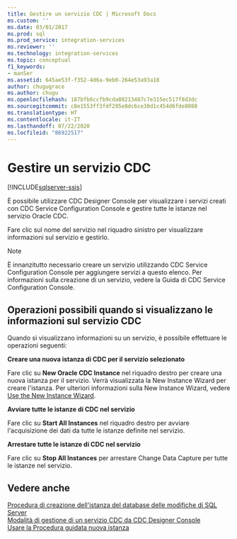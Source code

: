```yaml
---
title: Gestire un servizio CDC | Microsoft Docs
ms.custom: ''
ms.date: 03/01/2017
ms.prod: sql
ms.prod_service: integration-services
ms.reviewer: ''
ms.technology: integration-services
ms.topic: conceptual
f1_keywords:
- manSer
ms.assetid: 645ae53f-f352-4d6a-9eb0-264e53a93a18
author: chugugrace
ms.author: chugu
ms.openlocfilehash: 187bfb6ccfb9cda80213487c7e315ec517f8d3dc
ms.sourcegitcommit: c8e1553ff3fdf295e8dc6ce30d1c454d6fde8088
ms.translationtype: HT
ms.contentlocale: it-IT
ms.lasthandoff: 07/22/2020
ms.locfileid: "86922517"
---
```

# <a name="manage-a-cdc-service"></a>Gestire un servizio CDC

[!INCLUDE[sqlserver-ssis](../../includes/applies-to-version/sqlserver-ssis.md)]


  È possibile utilizzare CDC Designer Console per visualizzare i servizi creati con CDC Service Configuration Console e gestire tutte le istanze nel servizio Oracle CDC.  
  
 Fare clic sul nome del servizio nel riquadro sinistro per visualizzare informazioni sul servizio e gestirlo.  
  
> [!NOTE]  
>  È innanzitutto necessario creare un servizio utilizzando CDC Service Configuration Console per aggiungere servizi a questo elenco. Per informazioni sulla creazione di un servizio, vedere la Guida di CDC Service Configuration Console.  
  
## <a name="what-you-can-do-when-you-display-the-cdc-service-information"></a>Operazioni possibili quando si visualizzano le informazioni sul servizio CDC  
 Quando si visualizzano informazioni su un servizio, è possibile effettuare le operazioni seguenti:  
  
 **Creare una nuova istanza di CDC per il servizio selezionato**  
  
 Fare clic su **New Oracle CDC Instance** nel riquadro destro per creare una nuova istanza per il servizio. Verrà visualizzata la New Instance Wizard per creare l'istanza. Per ulteriori informazioni sulla New Instance Wizard, vedere [Use the New Instance Wizard](../../integration-services/change-data-capture/use-the-new-instance-wizard.md).  
  
 **Avviare tutte le istanze di CDC nel servizio**  
  
 Fare clic su **Start All Instances** nel riquadro destro per avviare l'acquisizione dei dati da tutte le istanze definite nel servizio.  
  
 **Arrestare tutte le istanze di CDC nel servizio**  
  
 Fare clic su **Stop All Instances** per arrestare Change Data Capture per tutte le istanze nel servizio.  
  
## <a name="see-also"></a>Vedere anche  
 [Procedura di creazione dell'istanza del database delle modifiche di SQL Server](../../integration-services/change-data-capture/how-to-create-the-sql-server-change-database-instance.md)   
 [Modalità di gestione di un servizio CDC da CDC Designer Console](../../integration-services/change-data-capture/how-to-manage-a-cdc-service-from-the-cdc-designer-console.md)   
 [Usare la Procedura guidata nuova istanza](../../integration-services/change-data-capture/use-the-new-instance-wizard.md)  
  
  
